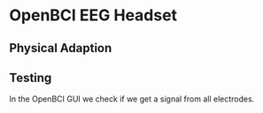 # OpenBCI EEG Headset

## Physical Adaption

## Testing

In the OpenBCI GUI we check if we get a signal from all electrodes. 
